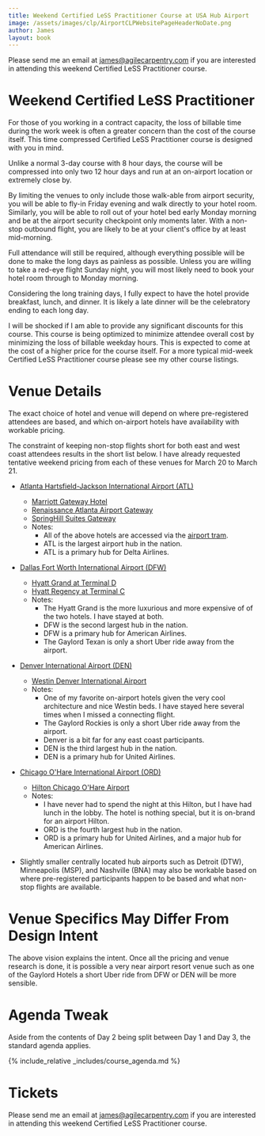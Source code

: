 ```yaml
---
title: Weekend Certified LeSS Practitioner Course at USA Hub Airport
image: /assets/images/clp/AirportCLPWebsitePageHeaderNoDate.png
author: James
layout: book
---
```

Please send me an email at <a href="mailto: james@agilecarpentry.com">james@agilecarpentry.com</a> if you are interested in attending this  weekend Certified LeSS Practitioner course.

# Weekend Certified LeSS Practitioner

For those of you working in a contract capacity, the loss of billable time during the work week is often a greater concern than the cost of the course itself. This time compressed Certified LeSS Practitioner course is designed with you in mind.

Unlike a normal 3-day course with 8 hour days, the course will be compressed into only two 12 hour days and run at an on-airport location or extremely close by. 

By limiting the venues to only include those walk-able from airport security, you will be able to fly-in Friday evening and walk directly to your hotel room. Similarly, you will be able to roll out of your hotel bed early Monday morning and be at the airport security checkpoint only moments later. With a non-stop outbound flight, you are likely to be at your client's office by at least mid-morning.

Full attendance will still be required, although everything possible will be done to make the long days as painless as possible. Unless you are willing to take a red-eye flight Sunday night, you will most likely need to book your hotel room through to Monday morning.

Considering the long training days, I fully expect to have the hotel provide breakfast, lunch, and dinner. It is likely a late dinner will be the celebratory ending to each long day.

I will be shocked if I am able to provide any significant discounts for this course. This course is being optimized to minimize attendee overall cost by minimizing the loss of billable weekday hours. This is expected to come at the cost of a higher price for the course itself. For a more typical mid-week Certified LeSS Practitioner course please see my other course listings.

# Venue Details

The exact choice of hotel and venue will depend on where pre-registered attendees are based, and which on-airport hotels have availability with workable pricing. 

The constraint of keeping non-stop flights short for both east and west coast attendees results in the short list below. I have already requested tentative weekend pricing from each of these venues for March 20 to March 21. 

* [Atlanta Hartsfield-Jackson International Airport (ATL)](https://www.atl.com/)
  + [Marriott Gateway Hotel](https://www.marriott.com/en-us/hotels/atlma-atlanta-airport-marriott-gateway/overview/)
  + [Renaissance Atlanta Airport Gateway](https://www.marriott.com/en-us/hotels/atlag-renaissance-atlanta-airport-gateway-hotel/overview/)
  + [SpringHill Suites Gateway](https://www.marriott.com/en-us/hotels/atlgi-springhill-suites-atlanta-airport-gateway/overview/)
  + Notes:
    + All of the above hotels are accessed via the [airport tram](https://martaguide.com/things-to-know-about-the-atlanta-skytrain/).
    + ATL is the largest airport hub in the nation.
    + ATL is a primary hub for Delta Airlines.

* [Dallas Fort Worth International Airport (DFW)](https://www.dfwairport.com/)
  + [Hyatt Grand at Terminal D](https://www.hyatt.com/en-US/hotel/texas/grand-hyatt-dfw/dfwgh)
  + [Hyatt Regency at Terminal C](https://www.hyatt.com/en-US/hotel/texas/hyatt-regency-dfw-international-airport/dfwap)
  + Notes:
    + The Hyatt Grand is the more luxurious and more expensive of of the two hotels. I have stayed at both.
    + DFW is the second largest hub in the nation. 
    + DFW is a primary hub for American Airlines.
    + The Gaylord Texan is only a short Uber ride away from the airport.

* [Denver International Airport (DEN)](https://www.flydenver.com/)
  + [Westin Denver International Airport](https://www.marriott.com/en-us/hotels/denaw-the-westin-denver-international-airport/overview/)
  + Notes:
    + One of my favorite on-airport hotels given the very cool architecture and nice Westin beds. I have stayed here several times when I missed a connecting flight.
    + The Gaylord Rockies is only a short Uber ride away from the airport.
    + Denver is a bit far for any east coast participants.
    + DEN is the third largest hub in the nation. 
    + DEN is a primary hub for United Airlines.

* [Chicago O'Hare International Airport (ORD)](https://www.flychicago.com/ohare/home/pages/default.aspx)
  + [Hilton Chicago O'Hare Airport](https://www.hilton.com/en/hotels/chiohhh-hilton-chicago-ohare-airport/)
  + Notes:
    + I have never had to spend the night at this Hilton, but I have had lunch in the lobby. The hotel is nothing special, but it is on-brand for an airport Hilton.
    + ORD is the fourth largest hub in the nation.
    + ORD is a primary hub for United Airlines, and a major hub for American Airlines.

* Slightly smaller centrally located hub airports such as Detroit (DTW), Minneapolis (MSP), and Nashville (BNA) may also be workable based on where pre-registered participants happen to be based and what non-stop flights are available.

# Venue Specifics May Differ From Design Intent

The above vision explains the intent. Once all the pricing and venue research is done, it is possible a very near airport resort venue such as one of the Gaylord Hotels a short Uber ride from DFW or DEN will be more sensible.

# Agenda Tweak
Aside from the contents of Day 2 being split between Day 1 and Day 3, the standard agenda applies.

{% include_relative _includes/course_agenda.md %}

# Tickets

Please send me an email at <a href="mailto: james@agilecarpentry.com">james@agilecarpentry.com</a> if you are interested in attending this  weekend Certified LeSS Practitioner course.



